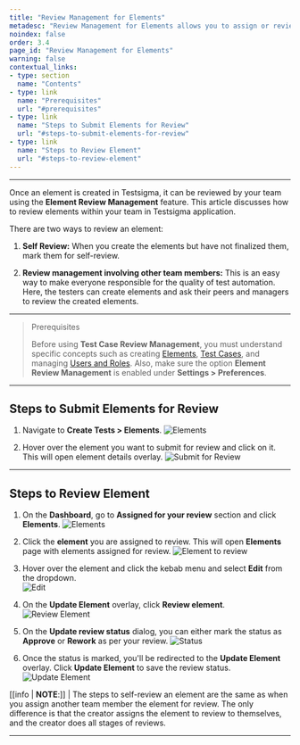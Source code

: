 ```yaml
---
title: "Review Management for Elements"
metadesc: "Review Management for Elements allows you to assign or review elements among the team members in Testsigma | Learn how to assign or review the elements created within your team"
noindex: false
order: 3.4
page_id: "Review Management for Elements"
warning: false
contextual_links:
- type: section
  name: "Contents"
- type: link
  name: "Prerequisites"
  url: "#prerequisites"
- type: link
  name: "Steps to Submit Elements for Review"
  url: "#steps-to-submit-elements-for-review"
- type: link
  name: "Steps to Review Element"
  url: "#steps-to-review-element" 
---
```


---

Once an element is created in Testsigma, it can be reviewed by your team using the **Element Review Management** feature. This article discusses how to review elements within your team in Testsigma application. 

There are two ways to review an element: 

1. **Self Review:** When you create the elements but have not finalized them, mark them for self-review.
   
2. **Review management involving other team members:** This is an easy way to make everyone responsible for the quality of test automation. Here, the testers can create elements and ask their peers and managers to review the created elements.


---


> <p id="prerequisites">Prerequisites</p>
>
> 
> Before using **Test Case Review Management**, you must understand specific concepts such as creating [Elements](https://testsigma.com/docs/elements/overview/), [Test Cases](https://testsigma.com/docs/test-cases/manage/add-edit-delete/), and managing [Users and Roles](https://testsigma.com/docs/collaboration/users-roles/). Also, make sure the option **Element Review Management** is enabled under **Settings > Preferences**.


---


## **Steps to Submit Elements for Review**

1. Navigate to **Create Tests > Elements**. 
![Elements](https://s3.amazonaws.com/static-docs.testsigma.com/new_images/projects/applications/Steps_to_Submit_Elements_for_Review_1.1.png)


2. Hover over the element you want to submit for review and click on it. This will open element details overlay. 
![Submit for Review](https://s3.amazonaws.com/static-docs.testsigma.com/new_images/projects/applications/Steps_to_Submit_Elements_for_Review_5.2.png)



---


## **Steps to Review Element**


1. On the **Dashboard**, go to **Assigned for your review** section and click **Elements**. 
![Elements](https://s3.amazonaws.com/static-docs.testsigma.com/new_images/projects/applications/Steps_to_Review_Element_1.png)

2. Click the **element** you are assigned to review. This will open **Elements** page with elements assigned for review. 
![Element to review](https://s3.amazonaws.com/static-docs.testsigma.com/new_images/projects/applications/Steps_to_Review_Element_2.png)

3. Hover over the element and click the kebab menu and select **Edit** from the dropdown.  
![Edit](https://s3.amazonaws.com/static-docs.testsigma.com/new_images/projects/applications/Steps_to_Review_Element_3.png)

4. On the **Update Element** overlay, click **Review element**.
![Review Element](https://s3.amazonaws.com/static-docs.testsigma.com/new_images/projects/applications/Steps_to_Review_Element_4.1.png)

5. On the **Update review status** dialog, you can either mark the status as **Approve** or **Rework** as per your review. 
![Status](https://s3.amazonaws.com/static-docs.testsigma.com/new_images/projects/applications/Steps_to_Review_Element_5.png)

6. Once the status is marked, you'll be redirected to the **Update Element** overlay. Click **Update Element** to save the review status. 
![Update Element](https://s3.amazonaws.com/static-docs.testsigma.com/new_images/projects/applications/Steps_to_Review_Element_6.1.png)



[[info | **NOTE**:]]
| The steps to self-review an element are the same as when you assign another team member the element for review. The only difference is that the creator assigns the element to review to themselves, and the creator does all stages of reviews.


---
